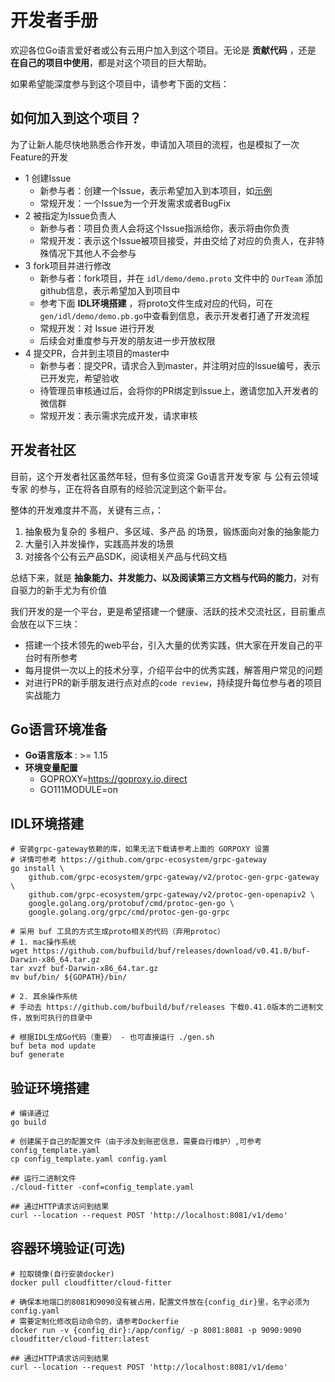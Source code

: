 # 开发者手册

欢迎各位Go语言爱好者或公有云用户加入到这个项目。无论是 **贡献代码** ，还是 **在自己的项目中使用**，都是对这个项目的巨大帮助。

如果希望能深度参与到这个项目中，请参考下面的文档：

## 如何加入到这个项目？

为了让新人能尽快地熟悉合作开发，申请加入项目的流程，也是模拟了一次Feature的开发

- 1 创建Issue
  - 新参与者：创建一个Issue，表示希望加入到本项目，如[示例](https://github.com/cloud-fitter/cloud-fitter/issues/8)
  - 常规开发：一个Issue为一个开发需求或者BugFix
- 2 被指定为Issue负责人
  - 新参与者：项目负责人会将这个Issue指派给你，表示将由你负责
  - 常规开发：表示这个Issue被项目接受，并由交给了对应的负责人，在非特殊情况下其他人不会参与
- 3 fork项目并进行修改
  - 新参与者：fork项目，并在 `idl/demo/demo.proto` 文件中的 `OurTeam` 添加github信息，表示希望加入到项目中
  - 参考下面 **IDL环境搭建** ，将proto文件生成对应的代码，可在 `gen/idl/demo/demo.pb.go`中查看到信息，表示开发者打通了开发流程
  - 常规开发：对 Issue 进行开发
  - 后续会对重度参与开发的朋友进一步开放权限
- 4 提交PR，合并到主项目的master中
  - 新参与者：提交PR，请求合入到master，并注明对应的Issue编号，表示已开发完，希望验收
  - 待管理员审核通过后，会将你的PR绑定到Issue上，邀请您加入开发者的微信群
  - 常规开发：表示需求完成开发，请求审核

## 开发者社区

目前，这个开发者社区虽然年轻，但有多位资深 Go语言开发专家 与 公有云领域专家 的参与，正在将各自原有的经验沉淀到这个新平台。

整体的开发难度并不高，关键有三点，：

1. 抽象极为复杂的 多租户、多区域、多产品 的场景，锻炼面向对象的抽象能力
2. 大量引入并发操作，实践高并发的场景
3. 对接各个公有云产品SDK，阅读相关产品与代码文档

总结下来，就是 **抽象能力、并发能力、以及阅读第三方文档与代码的能力**，对有自驱力的新手尤为有价值

我们开发的是一个平台，更是希望搭建一个健康、活跃的技术交流社区，目前重点会放在以下三块：

- 搭建一个技术领先的web平台，引入大量的优秀实践，供大家在开发自己的平台时有所参考
- 每月提供一次以上的技术分享，介绍平台中的优秀实践，解答用户常见的问题
- 对进行PR的新手朋友进行点对点的`code review`，持续提升每位参与者的项目实战能力

## Go语言环境准备

- **Go语言版本** : >= 1.15
- **环境变量配置**
  - GOPROXY=https://goproxy.io,direct
  - GO111MODULE=on

## IDL环境搭建

```shell script
# 安装grpc-gateway依赖的库，如果无法下载请参考上面的 GORPOXY 设置
# 详情可参考 https://github.com/grpc-ecosystem/grpc-gateway
go install \
    github.com/grpc-ecosystem/grpc-gateway/v2/protoc-gen-grpc-gateway \
    github.com/grpc-ecosystem/grpc-gateway/v2/protoc-gen-openapiv2 \
    google.golang.org/protobuf/cmd/protoc-gen-go \
    google.golang.org/grpc/cmd/protoc-gen-go-grpc

# 采用 buf 工具的方式生成proto相关的代码（弃用protoc）
# 1. mac操作系统
wget https://github.com/bufbuild/buf/releases/download/v0.41.0/buf-Darwin-x86_64.tar.gz
tar xvzf buf-Darwin-x86_64.tar.gz
mv buf/bin/ ${GOPATH}/bin/

# 2. 其余操作系统
# 手动去 https://github.com/bufbuild/buf/releases 下载0.41.0版本的二进制文件，放到可执行的目录中

# 根据IDL生成Go代码（重要） - 也可直接运行 ./gen.sh
buf beta mod update
buf generate
```

## 验证环境搭建

```shell script
# 编译通过
go build 

# 创建属于自己的配置文件（由于涉及到账密信息，需要自行维护）,可参考 config_template.yaml
cp config_template.yaml config.yaml

## 运行二进制文件
./cloud-fitter -conf=config_template.yaml

## 通过HTTP请求访问到结果
curl --location --request POST 'http://localhost:8081/v1/demo'
```

## 容器环境验证(可选)

```shell script
# 拉取镜像(自行安装docker)
docker pull cloudfitter/cloud-fitter

# 确保本地端口的8081和9090没有被占用，配置文件放在{config_dir}里，名字必须为 config.yaml
# 需要定制化修改启动命令的，请参考Dockerfie
docker run -v {config_dir}:/app/config/ -p 8081:8081 -p 9090:9090 cloudfitter/cloud-fitter:latest

## 通过HTTP请求访问到结果
curl --location --request POST 'http://localhost:8081/v1/demo'
```
